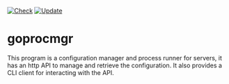 [![Check](https://github.com/etu/goprocmgr/actions/workflows/check.yml/badge.svg)](https://github.com/etu/goprocmgr/actions/workflows/check.yml)
[![Update](https://github.com/etu/goprocmgr/actions/workflows/update.yml/badge.svg)](https://github.com/etu/goprocmgr/actions/workflows/update.yml)

# goprocmgr
This program is a configuration manager and process runner for servers, it
has an http API to manage and retrieve the configuration. It also provides a
CLI client for interacting with the API.
